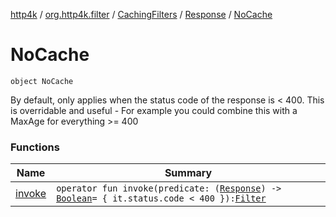 [http4k](../../../../index.md) / [org.http4k.filter](../../../index.md) / [CachingFilters](../../index.md) / [Response](../index.md) / [NoCache](./index.md)

# NoCache

`object NoCache`

By default, only applies when the status code of the response is &lt; 400. This is overridable and useful -
For example you could combine this with a MaxAge for everything &gt;= 400

### Functions

| Name | Summary |
|---|---|
| [invoke](invoke.md) | `operator fun invoke(predicate: (`[`Response`](../../../../org.http4k.core/-response/index.md)`) -> `[`Boolean`](https://kotlinlang.org/api/latest/jvm/stdlib/kotlin/-boolean/index.html)` = { it.status.code < 400 }): `[`Filter`](../../../../org.http4k.core/-filter/index.md) |
